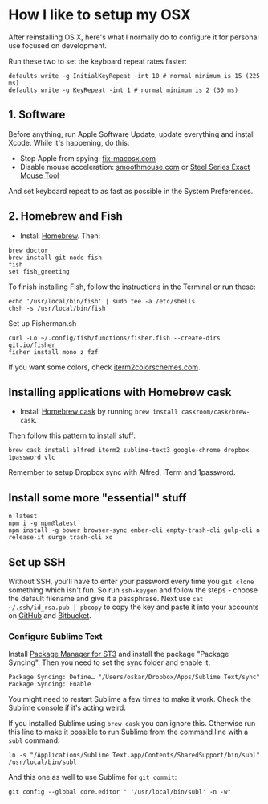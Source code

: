 # How I like to setup my OSX

After reinstalling OS X, here's what I normally do to configure it for personal use focused on development.

Run these two to set the keyboard repeat rates faster:
```
defaults write -g InitialKeyRepeat -int 10 # normal minimum is 15 (225 ms)
defaults write -g KeyRepeat -int 1 # normal minimum is 2 (30 ms)
```

## 1. Software

Before anything, run Apple Software Update, update everything and install Xcode. While it's happening, do this:

- Stop Apple from spying: [fix-macosx.com](https://fix-macosx.com/)
- Disable mouse acceleration: [smoothmouse.com](http://smoothmouse.com) or [Steel Series Exact Mouse Tool](http://downloads.steelseriescdn.com/drivers/tools/steelseries-exactmouse-tool.dmg)

And set keyboard repeat to as fast as possible in the System Preferences.

## 2. Homebrew and Fish

- Install [Homebrew](http://mxcl.github.com/homebrew/). Then:

```
brew doctor
brew install git node fish
fish
set fish_greeting
```

To finish installing Fish, follow the instructions in the Terminal or run these:

```
echo '/usr/local/bin/fish' | sudo tee -a /etc/shells
chsh -s /usr/local/bin/fish
```

Set up Fisherman.sh

```
curl -Lo ~/.config/fish/functions/fisher.fish --create-dirs git.io/fisher
fisher install mono z fzf
```

If you want some colors, check [iterm2colorschemes.com](http://iterm2colorschemes.com).

## Installing applications with Homebrew cask

- Install [Homebrew cask](http://caskroom.io/) by running `brew install caskroom/cask/brew-cask`.

Then follow this pattern to install stuff:

`brew cask install alfred iterm2 sublime-text3 google-chrome dropbox 1password vlc`

Remember to setup Dropbox sync with Alfred, iTerm and 1password.

## Install some more "essential" stuff

```
n latest
npm i -g npm@latest
npm install -g bower browser-sync ember-cli empty-trash-cli gulp-cli n release-it surge trash-cli xo
```

## Set up SSH

Without SSH, you'll have to enter your password every time you `git clone` something which isn't fun. So run `ssh-keygen` and follow the steps - choose the default filename and give it a passphrase. Next use `cat ~/.ssh/id_rsa.pub | pbcopy` to copy the key and paste it into your accounts on [GitHub](https://github.com/settings/ssh) and [Bitbucket](https://bitbucket.org/account/user/oskarrough/ssh-keys/).

### Configure Sublime Text

Install [Package Manager for ST3](https://sublime.wbond.net/installation#st3) and install the package "Package Syncing". Then you need to set the sync folder and enable it:

```
Package Syncing: Define… "/Users/oskar/Dropbox/Apps/Sublime Text/sync"
Package Syncing: Enable
```

You might need to restart Sublime a few times to make it work. Check the Sublime console if it's acting weird.

If you installed Sublime using `brew cask` you can ignore this. Otherwise run this line to make it possible to run Sublime from the command line with a `subl` command:

```
ln -s "/Applications/Sublime Text.app/Contents/SharedSupport/bin/subl" /usr/local/bin/subl
```

And this one as well to use Sublime for `git commit`:

```
git config --global core.editor " '/usr/local/bin/subl' -n -w"
```
